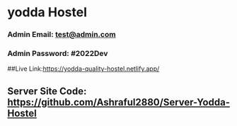 # yodda Hostel
### Admin Email: test@admin.com
### Admin Password: #2022Dev

##Live Link:https://yodda-quality-hostel.netlify.app/
## Server Site Code: https://github.com/Ashraful2880/Server-Yodda-Hostel
